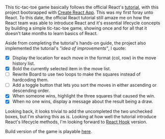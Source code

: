 This tic-tac-toe game basically follows the official React's [tutorial](https://reactjs.org/tutorial/tutorial.html), with this project bootsrapped with [Create React App](https://github.com/facebook/create-react-app). This was my first foray unto React. To this date, the official React tutorial still amaze me on how the React team was able to introduce React and it's essential lifecycle concepts by building a simple tic-tac-toe game, showing once and for all that it doesn't take months to learn basics of React. 

Aside from completing the tutorial's hands-on guide, the project also implemented the tutorial's _"idea of improvements"_, I quote:
- [x] Display the location for each move in the format (col, row) in the move history list.
- [x] Bold the currently selected item in the move list.
- [ ] Rewrite Board to use two loops to make the squares instead of hardcoding them.
- [ ] Add a toggle button that lets you sort the moves in either ascending or descending order.
- [x] When someone wins, highlight the three squares that caused the win.
- [x] When no one wins, display a message about the result being a draw.

Looking back, it looks trivial to add the uncompleted the two unchecked boxes, but I'm sharing this as is. Looking at how well the tutorial introduce React's lifecycle methods, I'm looking forward to [React Hook](https://reactjs.org/docs/hooks-intro.html) version. 

Build version of the game is playable [here](https://benedictjohannes.github.io/follow-react-tic-tac-toe/).